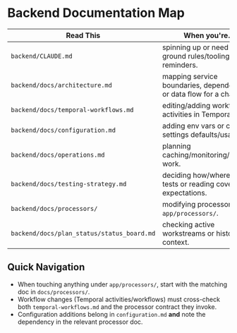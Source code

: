 # Backend Documentation Map

| Read This | When you're… |
| --- | --- |
| `backend/CLAUDE.md` | spinning up or need the ground rules/tooling reminders. |
| `backend/docs/architecture.md` | mapping service boundaries, dependencies, or data flow for a change. |
| `backend/docs/temporal-workflows.md` | editing/adding workflows or activities in Temporal. |
| `backend/docs/configuration.md` | adding env vars or checking settings defaults/usage. |
| `backend/docs/operations.md` | planning caching/monitoring/security work. |
| `backend/docs/testing-strategy.md` | deciding how/where to add tests or reading coverage expectations. |
| `backend/docs/processors/` | modifying processors in `app/processors/`. |
| `backend/docs/plan_status/status_board.md` | checking active workstreams or historical context. |

## Quick Navigation

- When touching anything under `app/processors/`, start with the matching doc in `docs/processors/`.
- Workflow changes (Temporal activities/workflows) must cross-check both `temporal-workflows.md` and the processor contract they invoke.
- Configuration additions belong in `configuration.md` **and** note the dependency in the relevant processor doc.

